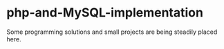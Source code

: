 # php-and-MySQL-implementation
Some programming solutions and small projects are being steadily placed here.
